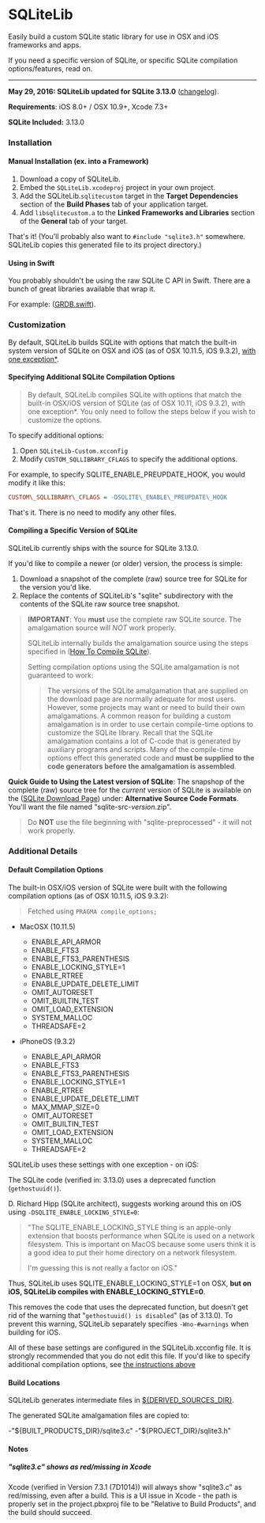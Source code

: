 SQLiteLib
==========

Easily build a custom SQLite static library for use in OSX and iOS frameworks and apps.

If you need a specific version of SQLite, or specific SQLite compilation options/features, read on.


---

**May 29, 2016: SQLiteLib updated for SQLite 3.13.0** ([changelog](CHANGELOG.md)).

**Requirements**: iOS 8.0+ / OSX 10.9+, Xcode 7.3+

**SQLite Included:** 3.13.0


### Installation

#### Manual Installation (ex. into a Framework)

1. Download a copy of SQLiteLib.
2. Embed the `SQLiteLib.xcodeproj` project in your own project.
3. Add the SQLiteLib.`sqlitecustom` target in the **Target Dependencies** section of the **Build Phases** tab of your application target.
4. Add `libsqlitecustom.a` to the **Linked Frameworks and Libraries** section of the **General** tab of your target.

That's it! (You'll probably also want to `#include "sqlite3.h"` somewhere. SQLiteLib copies this generated file to its project directory.)

#### Using in Swift

You probably shouldn't be using the raw SQLite C API in Swift. There are a bunch of great libraries available that wrap it.

For example: ([GRDB.swift](https://github.com/groue/GRDB.swift)).


### Customization

By default, SQLiteLib builds SQLite with options that match the built-in system version of SQLite on OSX and iOS (as of OSX 10.11.5, iOS 9.3.2), [with one exception*](#additional-details).

#### Specifying Additional SQLite Compilation Options

> By default, SQLiteLib compiles SQLite with options that match the built-in OSX/iOS version of SQLite (as of OSX 10.11, iOS 9.3.2), with one exception*.
> You only need to follow the steps below if you wish to customize the options.

To specify additional options:

1. Open `SQLiteLib-Custom.xcconfig`
2. Modify `CUSTOM_SQLLIBRARY_CFLAGS` to specify the additional options.

For example, to specify SQLITE\_ENABLE\_PREUPDATE\_HOOK, you would modify it like this:
```ini
CUSTOM\_SQLLIBRARY\_CFLAGS = -DSQLITE\_ENABLE\_PREUPDATE\_HOOK
```

That's it.
There is no need to modify any other files.


#### Compiling a Specific Version of SQLite

SQLiteLib currently ships with the source for SQLite 3.13.0.

If you'd like to compile a newer (or older) version, the process is simple:

1. Download a snapshot of the complete (raw) source tree for SQLite for the version you'd like.
2. Replace the contents of SQLiteLib's "sqlite" subdirectory with the contents of the SQLite raw source tree snapshot.

> **IMPORTANT**:
> You **must** use the complete raw SQLite source. The amalgamation source will *NOT* work properly.
>
> SQLiteLib internally builds the amalgamation source using the steps specified in ([How To Compile SQLite](https://www.sqlite.org/howtocompile.html#amal)).
>
> Setting compilation options using the SQLite amalgamation is not guaranteed to work:
> > The versions of the SQLite amalgamation that are supplied on the download page are normally adequate for most users. However, some projects may want or need to build their own amalgamations. A common reason for building a custom amalgamation is in order to use certain compile-time options to customize the SQLite library. Recall that the SQLite amalgamation contains a lot of C-code that is generated by auxiliary programs and scripts. Many of the compile-time options effect this generated code and **must be supplied to the code generators before the amalgamation is assembled**.

**Quick Guide to Using the Latest version of SQLite**:
The snapshop of the complete (raw) source tree for the *current* version of SQLite is available on the ([SQLite Download Page](https://www.sqlite.org/download.html#old)) under: **Alternative Source Code Formats**. 
You'll want the file named "sqlite-src-*version*.zip".
> Do **NOT** use the file beginning with "sqlite-preprocessed" - it will not work properly.


### Additional Details

#### Default Compilation Options

The built-in OSX/iOS version of SQLite were built with the following compilation options (as of OSX 10.11.5, iOS 9.3.2):

> Fetched using `PRAGMA compile_options;`

- MacOSX (10.11.5)
    - ENABLE_API_ARMOR
    - ENABLE_FTS3
    - ENABLE_FTS3_PARENTHESIS
    - ENABLE_LOCKING_STYLE=1
    - ENABLE_RTREE
    - ENABLE_UPDATE_DELETE_LIMIT
    - OMIT_AUTORESET
    - OMIT_BUILTIN_TEST
    - OMIT_LOAD_EXTENSION
    - SYSTEM_MALLOC
    - THREADSAFE=2

- iPhoneOS (9.3.2)
    - ENABLE_API_ARMOR
    - ENABLE_FTS3
    - ENABLE_FTS3_PARENTHESIS
    - ENABLE_LOCKING_STYLE=1
    - ENABLE_RTREE
    - ENABLE_UPDATE_DELETE_LIMIT
    - MAX_MMAP_SIZE=0
    - OMIT_AUTORESET
    - OMIT_BUILTIN_TEST
    - OMIT_LOAD_EXTENSION
    - SYSTEM_MALLOC
    - THREADSAFE=2

SQLiteLib uses these settings with one exception - on iOS:

The SQLite code (verified in: 3.13.0) uses a deprecated function (`gethostuuid()`).

D. Richard Hipp (SQLite architect), suggests working around this on iOS using `-DSQLITE_ENABLE_LOCKING_STYLE=0`:
> "The SQLITE_ENABLE_LOCKING_STYLE thing is an apple-only extension that
> boosts performance when SQLite is used on a network filesystem.  This
> is important on MacOS because some users think it is a good idea to
> put their home directory on a network filesystem.
>
> I'm guessing this is not really a factor on iOS."

Thus, SQLiteLib uses SQLITE_ENABLE_LOCKING_STYLE=1 on OSX,
**but on iOS, SQLiteLib compiles with ENABLE_LOCKING_STYLE=0**.

This removes the code that uses the deprecated function, but doesn't get rid of the warning that "`gethostuuid() is disabled`" (as of 3.13.0).
To prevent this warning, SQLiteLib separately specifies `-Wno-#warnings` when building for iOS.

All of these base settings are configured in the SQLiteLib.xcconfig file.
It is strongly recommended that you do not edit this file. If you'd like to specify additional compilation options, see [the instructions above](#specifying-additional-sqlite-compilation-options)

#### Build Locations

SQLiteLib generates intermediate files in [${DERIVED_SOURCES_DIR}](https://developer.apple.com/library/mac/documentation/DeveloperTools/Reference/XcodeBuildSettingRef/1-Build_Setting_Reference/build_setting_ref.html#//apple_ref/doc/uid/TP40003931-CH3-SW43).

The generated SQLite amalgamation files are copied to:

-"${BUILT_PRODUCTS_DIR}/sqlite3.c"
-"${PROJECT_DIR}/sqlite3.h"

#### Notes

##### "sqlite3.c" shows as red/missing in Xcode

Xcode (verified in Version 7.3.1 (7D1014)) will always show "sqlite3.c" as red/missing, even after a build.
This is a UI issue in Xcode - the path is properly set in the project.pbxproj file to be "Relative to Build Products", and the build should succeed.


